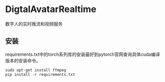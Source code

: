 # DigtalAvatarRealtime

数字人的实时推流和视频服务

## 安装

requirements.txt中的torch系列库的安装最好到pytorch官网查询具体cuda编译版本的安装命令。

```shell
sudo apt-get install ffmpeg
pip install -r requirements.txt
```
